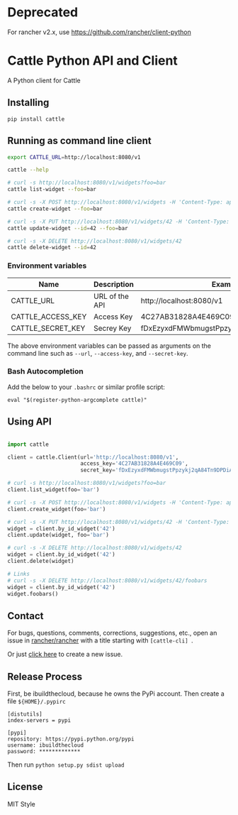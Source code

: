 # Deprecated
For rancher v2.x, use https://github.com/rancher/client-python

# Cattle Python API and Client

A Python client for Cattle

## Installing

    pip install cattle

## Running as command line client

```bash
export CATTLE_URL=http://localhost:8080/v1

cattle --help

# curl -s http://localhost:8080/v1/widgets?foo=bar
cattle list-widget --foo=bar

# curl -s -X POST http://localhost:8080/v1/widgets -H 'Content-Type: application/json' -d '{ "foo" : "bar" }'
cattle create-widget --foo=bar

# curl -s -X PUT http://localhost:8080/v1/widgets/42 -H 'Content-Type: application/json' -d '{ "foo" : "bar" }'
cattle update-widget --id=42 --foo=bar

# curl -s -X DELETE http://localhost:8080/v1/widgets/42
cattle delete-widget --id=42
```

### Environment variables

|Name             | Description    | Example                                 |
|-----------------|----------------|-----------------------------------------|
|CATTLE_URL        | URL of the API | http://localhost:8080/v1                |
|CATTLE_ACCESS_KEY | Access Key     | 4C27AB31828A4E469C09                    |
|CATTLE_SECRET_KEY | Secrey Key     | fDxEzyxdFMWbmugstPpzykj2qA84Tn9DPDiAc3Sb|

The above environment variables can be passed as arguments on the command line such as `--url`, `--access-key`, and `--secret-key`.

### Bash Autocompletion

Add the below to your `.bashrc` or similar profile script:
```
eval "$(register-python-argcomplete cattle)"
```

## Using API

```python

import cattle

client = cattle.Client(url='http://localhost:8080/v1',
                       access_key='4C27AB31828A4E469C09',
                       secret_key='fDxEzyxdFMWbmugstPpzykj2qA84Tn9DPDiAc3Sb')

# curl -s http://localhost:8080/v1/widgets?foo=bar
client.list_widget(foo='bar')

# curl -s -X POST http://localhost:8080/v1/widgets -H 'Content-Type: application/json' -d '{ "foo" : "bar" }'
client.create_widget(foo='bar')

# curl -s -X PUT http://localhost:8080/v1/widgets/42 -H 'Content-Type: application/json' -d '{ "foo" : "bar" }'
widget = client.by_id_widget('42')
client.update(widget, foo='bar')

# curl -s -X DELETE http://localhost:8080/v1/widgets/42
widget = client.by_id_widget('42')
client.delete(widget)

# Links
# curl -s -X DELETE http://localhost:8080/v1/widgets/42/foobars
widget = client.by_id_widget('42')
widget.foobars()
```

## Contact
For bugs, questions, comments, corrections, suggestions, etc., open an issue in [rancher/rancher](//github.com/rancher/rancher/issues) with a title starting with `[cattle-cli] `.

Or just [click here](//github.com/rancher/rancher/issues/new?title=%5Bcattle-cli%5D%20) to create a new issue.


## Release Process

First, be ibuildthecloud, because he owns the PyPi account.  Then create a file `${HOME}/.pypirc`

```
[distutils]
index-servers = pypi

[pypi]
repository: https://pypi.python.org/pypi
username: ibuildthecloud
password: *************
```

Then run `python setup.py sdist upload`


## License

MIT Style
